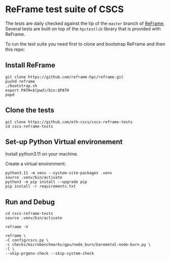 # ReFrame test suite of CSCS


The tests are daily checked against the tip of the `master` branch of [ReFrame](https://github.com/reframe-hpc/reframe/). 
Several tests are built on top of the `hpctestlib` library that is provided with ReFrame.

To run the test suite you need first to clone and bootstrap ReFrame and then this repo:


## Install ReFrame
```
git clone https://github.com/reframe-hpc/reframe.git
pushd reframe
./bootstrap.sh
export PATH=$(pwd)/bin:$PATH
popd
```

## Clone the tests

```
git clone https://github.com/eth-cscs/cscs-reframe-tests
cd cscs-reframe-tests
```


## Set-up Python Virtual environement

Install python3.11 on your machine.

Create a virtual environment:
```console
python3.11 -m venv --system-site-packages .venv
source .venv/bin/activate
python3 -m pip install --upgrade pip
pip install -r requirements.txt
```

## Run and Debug
```console
cd cscs-reframe-tests
source .venv/bin/activate

reframe -V

reframe \
-C config/cscs.py \
-c checks/microbenchmarks/gpu/node_burn/baremetal-node-burn.py \
-l \
--skip-prgenv-check --skip-system-check

```
